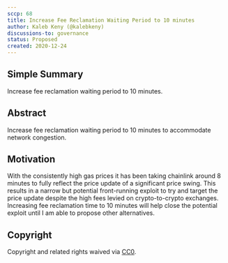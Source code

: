 ```yaml
---
sccp: 68
title: Increase Fee Reclamation Waiting Period to 10 minutes
author: Kaleb Keny (@kalebkeny)
discussions-to: governance
status: Proposed
created: 2020-12-24
---
```


<!--You can leave these HTML comments in your merged SCCP and delete the visible duplicate text guides, they will not appear and may be helpful to refer to if you edit it again. This is the suggested template for new SCCPs. Note that an SCCP number will be assigned by an editor. When opening a pull request to submit your SCCP, please use an abbreviated title in the filename, `sccp-draft_title_abbrev.md`. The title should be 44 characters or less.-->

## Simple Summary

<!--"If you can't explain it simply, you don't understand it well enough." Provide a simplified and layman-accessible explanation of the SCCP.-->


Increase fee reclamation waiting period to 10 minutes.

## Abstract

<!--A short (~200 word) description of the variable change proposed.-->

Increase fee reclamation waiting period to 10 minutes to accommodate network congestion.

## Motivation

<!--The motivation is critical for SCCPs that want to update variables within Synthetix. It should clearly explain why the existing variable is not incentive aligned. SCCP submissions without sufficient motivation may be rejected outright.-->

With the consistently high gas prices it has been taking chainlink around 8 minutes to fully reflect the price update of a significant price swing. This results in a narrow but potential front-running exploit to try and target the price update despite the high fees levied on crypto-to-crypto exchanges.
Increasing fee reclamation time to 10 minutes will help close the potential exploit until I am able to propose other alternatives.


## Copyright

Copyright and related rights waived via [CC0](https://creativecommons.org/publicdomain/zero/1.0/).